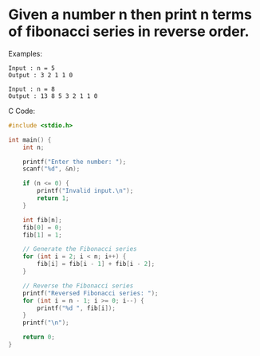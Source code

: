 # Given a number n then print n terms of fibonacci series in reverse order.

Examples: 
```
Input : n = 5
Output : 3 2 1 1 0

Input : n = 8
Output : 13 8 5 3 2 1 1 0
```

C Code:
```C
#include <stdio.h>

int main() {
    int n;

    printf("Enter the number: ");
    scanf("%d", &n);

    if (n <= 0) {
        printf("Invalid input.\n");
        return 1;
    }

    int fib[n];
    fib[0] = 0;
    fib[1] = 1;

    // Generate the Fibonacci series
    for (int i = 2; i < n; i++) {
        fib[i] = fib[i - 1] + fib[i - 2];
    }

    // Reverse the Fibonacci series
    printf("Reversed Fibonacci series: ");
    for (int i = n - 1; i >= 0; i--) {
        printf("%d ", fib[i]);
    }
    printf("\n");

    return 0;
}
```
